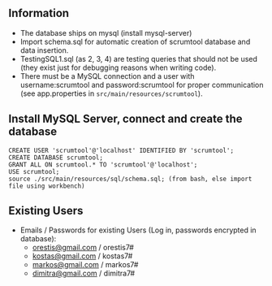 ## Information
- The database ships on mysql (install mysql-server)
- Import schema.sql for automatic creation of scrumtool database and data insertion.
- TestingSQL1.sql (as 2, 3, 4) are testing queries that should not be used
  (they exist just for debugging reasons when writing code).
- There must be a MySQL connection and a user with username:scrumtool and password:scrumtool
  for proper communication (see app.properties in `src/main/resources/scrumtool`).

## Install MySQL Server, connect and create the database
    CREATE USER 'scrumtool'@'localhost' IDENTIFIED BY 'scrumtool';
    CREATE DATABASE scrumtool;
    GRANT ALL ON scrumtool.* TO 'scrumtool'@'localhost';
    USE scrumtool;
    source ./src/main/resources/sql/schema.sql; (from bash, else import file using workbench)

## Existing Users
- Emails / Passwords for existing Users (Log in, passwords encrypted in database):
  - orestis@gmail.com / orestis7#
  - kostas@gmail.com  / kostas7#
  - markos@gmail.com  / markos7#
  - dimitra@gmail.com / dimitra7#
